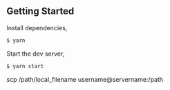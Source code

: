 ## Getting Started
Install dependencies,

```bash
$ yarn
```

Start the dev server,

```bash
$ yarn start
```
scp /path/local_filename username@servername:/path
